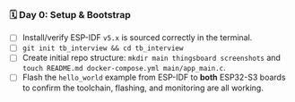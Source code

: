 ### 🗓️ Day 0: Setup & Bootstrap
*   [ ] Install/verify ESP-IDF `v5.x` is sourced correctly in the terminal.
*   [ ] `git init tb_interview && cd tb_interview`
*   [ ] Create initial repo structure: `mkdir main thingsboard screenshots` and `touch README.md docker-compose.yml main/app_main.c`.
*   [ ] Flash the `hello_world` example from ESP-IDF to **both** ESP32-S3 boards to confirm the toolchain, flashing, and monitoring are all working.
